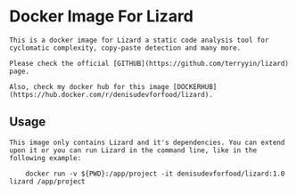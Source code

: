 # Docker Image For Lizard 

    This is a docker image for Lizard a static code analysis tool for cyclomatic complexity, copy-paste detection and many more.

    Please check the official [GITHUB](https://github.com/terryyin/lizard) page.

    Also, check my docker hub for this image [DOCKERHUB](https://hub.docker.com/r/denisudevforfood/lizard).

## Usage

    This image only contains Lizard and it's dependencies. You can extend upon it or you can run Lizard in the command line, like in the following example: 

```
    docker run -v ${PWD}:/app/project -it denisudevforfood/lizard:1.0 lizard /app/project
```

